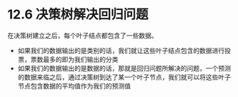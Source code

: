 # 12.6 决策树解决回归问题

在决策树建立之后，每个叶子结点都包含了一些数据。
- 如果我们的数据输出的是类别的话，我们就让这些叶子结点包含的数据进行投票，票数最多的即为我们输出的分类
- 如果我们的数据输出的是数据的话，那就是回归问题所解决的问题，一个预测的数据来临之后，通过决策树到达了某一个叶子节点，我们就可以将这些叶子节点包含数据的平均值作为我们的预测值